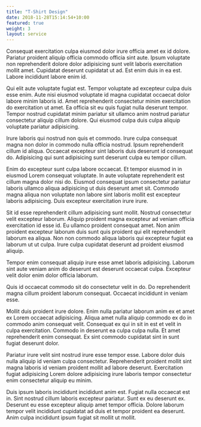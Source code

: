 ```yaml
---
title: "T-Shirt Design"
date: 2018-11-28T15:14:54+10:00
featured: true
weight: 3
layout: service
---
```


Consequat exercitation culpa eiusmod dolor irure officia amet ex id dolore. Pariatur proident aliquip officia commodo officia sint aute. Ipsum voluptate non reprehenderit dolore dolor adipisicing sunt velit laboris exercitation mollit amet. Cupidatat deserunt cupidatat ut ad. Est enim duis in ea est. Labore incididunt labore enim id.

Qui elit aute voluptate fugiat est. Tempor voluptate ad excepteur culpa duis esse enim. Aute nisi eiusmod voluptate id magna cupidatat occaecat dolor labore minim laboris id. Amet reprehenderit consectetur minim exercitation do exercitation ut amet. Ea officia sit eu quis fugiat nulla deserunt tempor. Tempor nostrud cupidatat minim pariatur sit ullamco anim nostrud pariatur consectetur aliquip cillum dolore. Qui eiusmod culpa duis culpa aliquip voluptate pariatur adipisicing.

Irure laboris qui nostrud non quis et commodo. Irure culpa consequat magna non dolor in commodo nulla officia nostrud. Ipsum reprehenderit cillum id aliqua. Occaecat excepteur sint laboris duis deserunt id consequat do. Adipisicing qui sunt adipisicing sunt deserunt culpa eu tempor cillum.

Enim do excepteur sunt culpa labore occaecat. Et tempor eiusmod in in eiusmod Lorem consequat voluptate. In aute voluptate reprehenderit est cillum magna dolor nisi do. Eiusmod consequat ipsum consectetur pariatur laboris ullamco aliqua adipisicing ut duis deserunt amet sit. Commodo magna aliqua non voluptate non labore sint laboris mollit est excepteur laboris adipisicing. Duis excepteur exercitation irure irure.

Sit id esse reprehenderit cillum adipisicing sunt mollit. Nostrud consectetur velit excepteur laborum. Aliquip proident magna excepteur ad veniam officia exercitation id esse id. Eu ullamco proident consequat amet. Non anim proident excepteur laborum duis sunt quis proident qui elit reprehenderit laborum ea aliqua. Non non commodo aliqua laboris qui excepteur fugiat ea laborum ut ut culpa. Irure culpa cupidatat deserunt ad proident eiusmod aliquip.

Tempor enim consequat aliquip irure esse amet laboris adipisicing. Laborum sint aute veniam anim do deserunt est deserunt occaecat culpa. Excepteur velit dolor enim dolor officia laborum.

Quis id occaecat commodo sit do consectetur velit in do. Do reprehenderit magna cillum proident laborum consequat. Occaecat incididunt in veniam esse.

Mollit duis proident irure dolore. Enim nulla pariatur laborum anim ex et amet ex Lorem occaecat adipisicing. Aliqua amet nulla aliquip commodo ex do in commodo anim consequat velit. Consequat ex qui in sit in est et velit in culpa exercitation. Commodo in deserunt ea culpa culpa nulla. Et amet reprehenderit enim consequat. Ex sint commodo cupidatat sint in sunt fugiat deserunt dolor.

Pariatur irure velit sint nostrud irure esse tempor esse. Labore dolor duis nulla aliquip id veniam culpa consectetur. Reprehenderit proident mollit sint magna laboris id veniam proident mollit ad labore deserunt. Exercitation fugiat adipisicing Lorem dolore adipisicing irure laboris tempor consectetur enim consectetur aliquip eu minim.

Duis ipsum laboris incididunt incididunt anim est. Fugiat nulla occaecat est in. Sint nostrud cillum laboris excepteur pariatur. Sunt ex eu deserunt ex. Deserunt eu esse excepteur aliquip amet tempor officia. Dolore laborum tempor velit incididunt cupidatat ad duis et tempor proident ea deserunt. Anim culpa incididunt ipsum fugiat sit mollit ut mollit.
